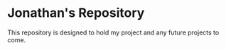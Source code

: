 # Jonathan's Repository
This repository is designed to hold my project and any future projects to come.
